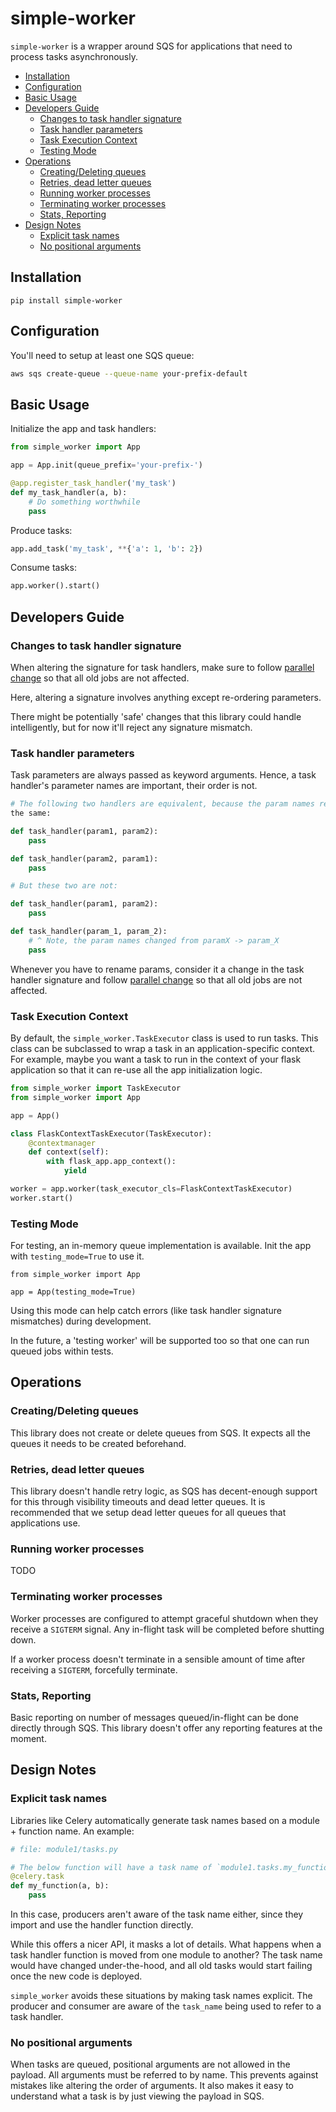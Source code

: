 # simple-worker

`simple-worker` is a wrapper around SQS for applications that need to process
tasks asynchronously.

<!-- toc -->

- [Installation](#installation)
- [Configuration](#configuration)
- [Basic Usage](#basic-usage)
- [Developers Guide](#developers-guide)
  * [Changes to task handler signature](#changes-to-task-handler-signature)
  * [Task handler parameters](#task-handler-parameters)
  * [Task Execution Context](#task-execution-context)
  * [Testing Mode](#testing-mode)
- [Operations](#operations)
  * [Creating/Deleting queues](#creatingdeleting-queues)
  * [Retries, dead letter queues](#retries-dead-letter-queues)
  * [Running worker processes](#running-worker-processes)
  * [Terminating worker processes](#terminating-worker-processes)
  * [Stats, Reporting](#stats-reporting)
- [Design Notes](#design-notes)
  * [Explicit task names](#explicit-task-names)
  * [No positional arguments](#no-positional-arguments)

<!-- tocstop -->

## Installation

`pip install simple-worker`

## Configuration

You'll need to setup at least one SQS queue:

```bash
aws sqs create-queue --queue-name your-prefix-default
```

## Basic Usage

Initialize the app and task handlers:

```python
from simple_worker import App

app = App.init(queue_prefix='your-prefix-')

@app.register_task_handler('my_task')
def my_task_handler(a, b):
    # Do something worthwhile
    pass
```

Produce tasks:

```python
app.add_task('my_task', **{'a': 1, 'b': 2})
```

Consume tasks:

```python
app.worker().start()
```

## Developers Guide

### Changes to task handler signature

When altering the signature for task handlers, make sure to follow [parallel
change](https://martinfowler.com/bliki/ParallelChange.html) so that all old
jobs are not affected.

Here, altering a signature involves anything except re-ordering parameters.

There might be potentially 'safe' changes that this library could handle
intelligently, but for now it'll reject any signature mismatch.

### Task handler parameters

Task parameters are always passed as keyword arguments.  Hence, a task
handler's parameter names are important, their order is not.

```python
# The following two handlers are equivalent, because the param names remain
the same:

def task_handler(param1, param2):
    pass

def task_handler(param2, param1):
    pass

# But these two are not:

def task_handler(param1, param2):
    pass

def task_handler(param_1, param_2):
    # ^ Note, the param names changed from paramX -> param_X
    pass
```

Whenever you have to rename params, consider it a change in the task handler
signature and follow [parallel
change](https://martinfowler.com/bliki/ParallelChange.html) so that all old
jobs are not affected.

### Task Execution Context

By default, the `simple_worker.TaskExecutor` class is used to run tasks. This
class can be subclassed to wrap a task in an application-specific context.
For example, maybe you want a task to run in the context of your flask
application so that it can re-use all the app initialization logic.

```python
from simple_worker import TaskExecutor
from simple_worker import App

app = App()

class FlaskContextTaskExecutor(TaskExecutor):
    @contextmanager
    def context(self):
        with flask_app.app_context():
            yield

worker = app.worker(task_executor_cls=FlaskContextTaskExecutor)
worker.start()
```

### Testing Mode

For testing, an in-memory queue implementation is available. Init the app with
`testing_mode=True` to use it.

```
from simple_worker import App

app = App(testing_mode=True)
```

Using this mode can help catch errors (like task handler signature mismatches)
during development.

In the future, a 'testing worker' will be supported too so that one can
run queued jobs within tests.


## Operations

### Creating/Deleting queues

This library does not create or delete queues from SQS. It expects all the
queues it needs to be created beforehand.

### Retries, dead letter queues

This library doesn't handle retry logic, as SQS has decent-enough support
for this through visibility timeouts and dead letter queues. It is recommended
that we setup dead letter queues for all queues that applications use.

### Running worker processes

TODO

### Terminating worker processes

Worker processes are configured to attempt graceful shutdown when they receive
a `SIGTERM` signal. Any in-flight task will be completed before shutting down.

If a worker process doesn't terminate in a sensible amount of time after
receiving a `SIGTERM`, forcefully terminate.

### Stats, Reporting

Basic reporting on number of messages queued/in-flight can be done directly
through SQS. This library doesn't offer any reporting features at the moment.

## Design Notes

### Explicit task names

Libraries like Celery automatically generate task names based on a module +
function name. An example:

```python
# file: module1/tasks.py

# The below function will have a task name of `module1.tasks.my_function`
@celery.task
def my_function(a, b):
    pass
```

In this case, producers aren't aware of the task name either, since they import
and use the handler function directly.

While this offers a nicer API, it masks a lot of details. What happens when a
task handler function is moved from one module to another? The task name would
have changed under-the-hood, and all old tasks would start failing once the new
code is deployed.

`simple_worker` avoids these situations by making task names explicit. The
producer and consumer are aware of the `task_name` being used to refer to
a task handler.

### No positional arguments

When tasks are queued, positional arguments are not allowed in the payload. All
arguments must be referred to by name. This prevents against mistakes like
altering the order of arguments. It also makes it easy to understand what a
task is by just viewing the payload in SQS.

